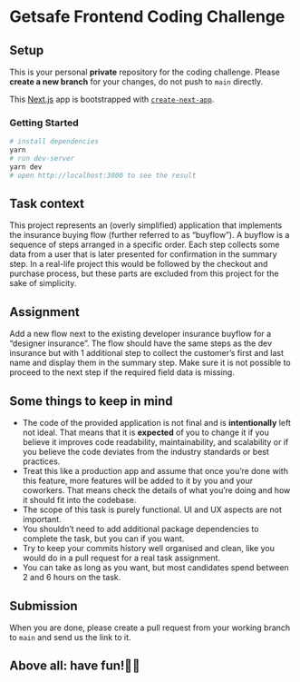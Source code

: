 # Getsafe Frontend Coding Challenge

## Setup
This is your personal **private** repository for the coding challenge. Please **create a new branch** for your changes, do not push to `main` directly.

This [Next.js](https://nextjs.org/) app is bootstrapped with [`create-next-app`](https://github.com/vercel/next.js/tree/canary/packages/create-next-app).

###  Getting Started

```bash
# install dependencies
yarn
# run dev-server
yarn dev
# open http://localhost:3000 to see the result
```

## Task context
This project represents an (overly simplified) application that implements the insurance buying flow (further referred to as “buyflow”). A buyflow is a sequence of steps arranged in a specific order. Each step collects some data from a user that is later presented for confirmation in the summary step. In a real-life project this would be followed by the checkout and purchase process, but these parts are excluded from this project for the sake of simplicity.

## Assignment
Add a new flow next to the existing developer insurance buyflow for a “designer insurance”. The flow should have the same steps as the dev insurance but with 1 additional step to collect the customer’s first and last name and display them in the summary step. Make sure it is not possible to proceed to the next step if the required field data is missing.

## Some things to keep in mind
- The code of the provided application is not final and is **intentionally** left not ideal. That means that it is **expected** of you to change it if you believe it improves code readability, maintainability, and scalability or if you believe the code deviates from the industry standards or best practices.
- Treat this like a production app and assume that once you’re done with this feature, more features will be added to it by you and your coworkers. That means check the details of what you’re doing and how it should fit into the codebase.
- The scope of this task is purely functional. UI and UX aspects are not important.
- You shouldn’t need to add additional package dependencies to complete the task, but you can if you want.
- Try to keep your commits history well organised and clean, like you would do in a pull request for a real task assignment.
- You can take as long as you want, but most candidates spend between 2 and 6 hours on the task.

## Submission
When you are done, please create a pull request from your working branch to `main` and  send us the link to it.

## Above all: have fun!✌🏻